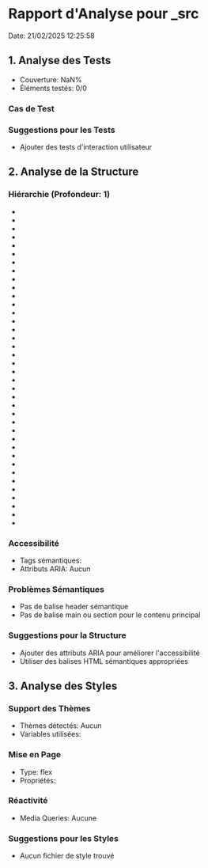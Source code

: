 # Rapport d'Analyse pour \_src

Date: 21/02/2025 12:25:58

## 1. Analyse des Tests

- Couverture: NaN%
- Éléments testés: 0/0

### Cas de Test

### Suggestions pour les Tests

- Ajouter des tests d'interaction utilisateur

## 2. Analyse de la Structure

### Hiérarchie (Profondeur: 1)

- <ReadonlyRangeTree>
- <ReadonlyRangeTree>
- <number>
- <ReadonlyRangeTree>
- <number>
- <number>
- <number>
- <number>
- <number>
- <number>
- <number>
- <number>
- <number>
- <number>
- <ProcessCov>
- <ScriptCov>
- <FunctionCov>
- <RangeCov>
- <ScriptCov>
- <ScriptCov>
- <FunctionCov>
- <FunctionCov>
- <RangeCov>
- <RangeCov>
- <ProcessCov>
- <string>
- <ScriptCov>
- <string>
- <FunctionCov>
- <FunctionCov>
- <RangeTree>
- <RangeTree>
- <number>
- <RangeTree>
- <number>
- <number>
- <number>
- <RangeCov>

### Accessibilité

- Tags sémantiques:
- Attributs ARIA: Aucun

### Problèmes Sémantiques

- Pas de balise header sémantique
- Pas de balise main ou section pour le contenu principal

### Suggestions pour la Structure

- Ajouter des attributs ARIA pour améliorer l'accessibilité
- Utiliser des balises HTML sémantiques appropriées

## 3. Analyse des Styles

### Support des Thèmes

- Thèmes détectés: Aucun
- Variables utilisées:

### Mise en Page

- Type: flex
- Propriétés:

### Réactivité

- Media Queries: Aucune

### Suggestions pour les Styles

- Aucun fichier de style trouvé
